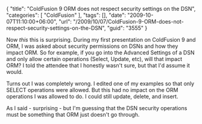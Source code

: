 {
	"title": "ColdFusion 9 ORM does not respect security settings on the DSN",
	"categories": [
		"ColdFusion"
	],
	"tags": [],
	"date": "2009-10-07T11:10:00+06:00",
	"url": "/2009/10/07/ColdFusion-9-ORM-does-not-respect-security-settings-on-the-DSN",
	"guid": "3555"
}

Now <i>this</i> this is surprising. During my first presentation on ColdFusion 9 and ORM, I was asked about security permissions on DSNs and how they impact ORM. So for example, if you go into the Advanced Settings of a DSN and only allow certain operations (Select, Update, etc), will that impact ORM? I told the attendee that I honestly wasn't sure, but that I'd assume it would. 

Turns out I was completely wrong. I edited one of my examples so that only SELECT operations were allowed. But this had no impact on the ORM operations I was allowed to do. I could still update, delete, and insert. 

As I said - surprising - but I'm guessing that the DSN security operations must be something that ORM just doesn't go through.